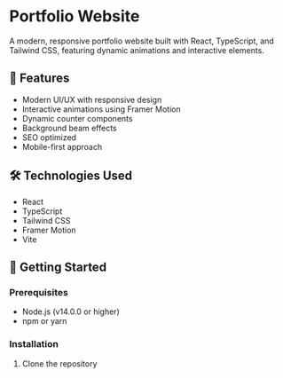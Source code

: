 # Portfolio Website

A modern, responsive portfolio website built with React, TypeScript, and Tailwind CSS, featuring dynamic animations and interactive elements.

## 🌟 Features

- Modern UI/UX with responsive design
- Interactive animations using Framer Motion
- Dynamic counter components
- Background beam effects
- SEO optimized
- Mobile-first approach

## 🛠️ Technologies Used

- React
- TypeScript
- Tailwind CSS
- Framer Motion
- Vite

## 🚀 Getting Started

### Prerequisites

- Node.js (v14.0.0 or higher)
- npm or yarn

### Installation

1. Clone the repository


